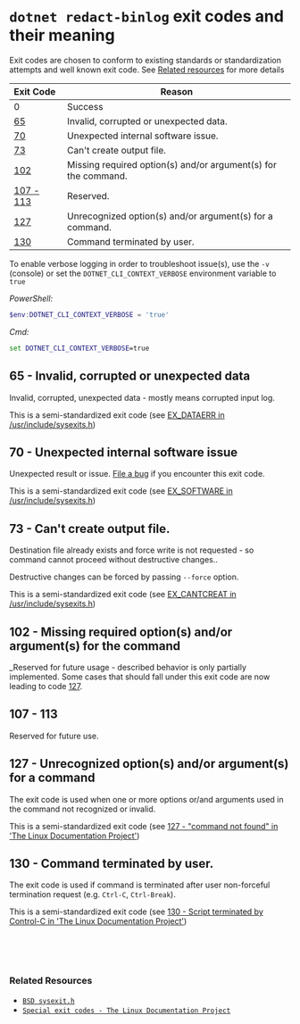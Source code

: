 # `dotnet redact-binlog` exit codes and their meaning

Exit codes are chosen to conform to existing standards or standardization attempts and well known exit code. See [Related resources](#related) for more details 

| Exit&nbsp;Code | Reason |
|:-----|----------|
| 0 | Success |
| [65](#65) | Invalid, corrupted or unexpected data. |
| [70](#70) | Unexpected internal software issue. |
| [73](#73) | Can't create output file. |
| [102](#102) | Missing required option(s) and/or argument(s) for the command. |
| [107 - 113](#107) | Reserved. |
| [127](#127) | Unrecognized option(s) and/or argument(s) for a command. |
| [130](#130) | Command terminated by user. |


To enable verbose logging in order to troubleshoot issue(s), use the `-v` (console) or set the `DOTNET_CLI_CONTEXT_VERBOSE` environment variable to `true`

_PowerShell:_
```PowerShell
$env:DOTNET_CLI_CONTEXT_VERBOSE = 'true'
```

_Cmd:_
```cmd
set DOTNET_CLI_CONTEXT_VERBOSE=true
```

## <a name="65"></a>65 - Invalid, corrupted or unexpected data

Invalid, corrupted, unexpected data - mostly means corrupted input log.

This is a semi-standardized exit code (see [EX_DATAERR in /usr/include/sysexits.h](https://github.com/openbsd/src/blob/master/include/sysexits.h#L102))


## <a name="70"></a>70 - Unexpected internal software issue

Unexpected result or issue. [File a bug](https://github.com/JanKrivanek/MSBuildBinlogRedactor/issues/new?title=Unexpected%20Internal%20Software%20Issue%20(EX_SOFTWARE)) if you encounter this exit code.

This is a semi-standardized exit code (see [EX_SOFTWARE in /usr/include/sysexits.h](https://github.com/openbsd/src/blob/master/include/sysexits.h#L107))


## <a name="73"></a>73 - Can't create output file.

Destination file already exists and force write is not requested - so command cannot proceed without destructive changes..

Destructive changes can be forced by passing `--force` option.

This is a semi-standardized exit code (see [EX_CANTCREAT in /usr/include/sysexits.h](https://github.com/openbsd/src/blob/master/include/sysexits.h#L110))


## <a name="102"></a>102 - Missing required option(s) and/or argument(s) for the command

_Reserved for future usage - described behavior is only partially implemented. Some cases that should fall under this exit code are now leading to code [127](#127).


## <a name="107"></a><a name="108"></a><a name="109"></a><a name="110"></a><a name="111"></a><a name="112"></a><a name="113"></a>107 - 113

Reserved for future use.


## <a name="127"></a>127 - Unrecognized option(s) and/or argument(s) for a command

The exit code is used when one or more options or/and arguments used in the command not recognized or invalid. 

This is a semi-standardized exit code (see [127 - "command not found" in 'The Linux Documentation Project'](https://tldp.org/LDP/abs/html/exitcodes.html))


## <a name="130"></a>130 - Command terminated by user.

The exit code is used if command is terminated after user non-forceful termination request (e.g. `Ctrl-C`, `Ctrl-Break`).

This is a semi-standardized exit code (see [130 - Script terminated by Control-C in 'The Linux Documentation Project'](https://tldp.org/LDP/abs/html/exitcodes.html))

<BR/>
<BR/>
<BR/>

### Related Resources
* [`BSD sysexit.h`](https://github.com/openbsd/src/blob/master/include/sysexits.h)
* [`Special exit codes - The Linux Documentation Project`](https://tldp.org/LDP/abs/html/exitcodes.html)
